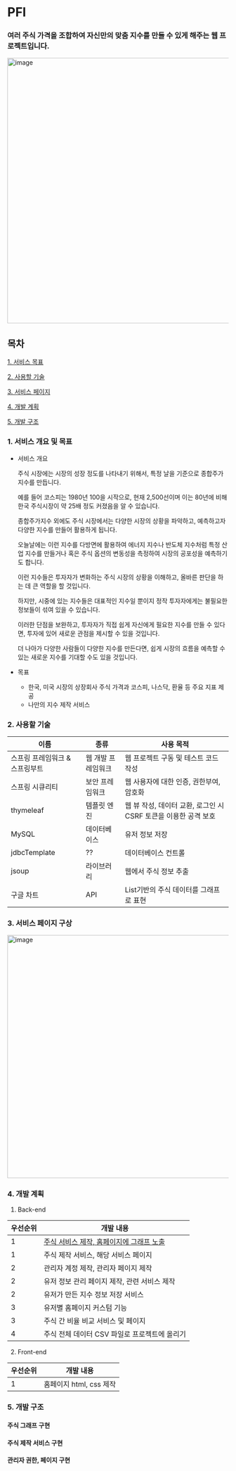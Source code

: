 # PFI
### 여러 주식 가격을 조합하여 자신만의 맞춤 지수를 만들 수 있게 해주는 웹 프로젝트입니다.

<img width="604" alt="image" src="https://user-images.githubusercontent.com/97227920/185779917-aa2259d2-fec8-4730-b673-fd153f095eb8.png">

## 목차
[1. 서비스 목표](#1-서비스-개요-및-목표)
  
[2. 사용할 기술](#2-사용할-기술)
  
[3. 서비스 페이지](#3-서비스-페이지-구상)
  
[4. 개발 계획](#4-개발-계획)
  
[5. 개발 구조](#5-개발-구조)

### 1. 서비스 개요 및 목표
- 서비스 개요

  주식 시장에는 시장의 성장 정도를 나타내기 위해서, 특정 날을 기준으로 종합주가지수를 만듭니다.
 
  예를 들어 코스피는 1980년 100을 시작으로, 현재 2,500선이며 이는 80년에 비해 한국 주식시장이 약 25배 정도 커졌음을 알 수 있습니다.
 
  종합주가지수 외에도 주식 시장에서는 다양한 시장의 상황을 파악하고, 예측하고자 다양한 지수를 만들어 활용하게 됩니다.
 
  오늘날에는 이런 지수를 다방면에 활용하여 에너지 지수나 반도체 지수처럼 특정 산업 지수를 만들거나 혹은 주식 옵션의 변동성을 측정하여 시장의 공포성을 예측하기도 합니다.
 
  이런 지수들은 투자자가 변화하는 주식 시장의 상황을 이해하고, 올바른 판단을 하는 데 큰 역할을 할 것입니다. 
 
  하지만, 시중에 있는 지수들은 대표적인 지수일 뿐이지 정작 투자자에게는 불필요한 정보들이 섞여 있을 수 있습니다.
 
  이러한 단점을 보완하고, 투자자가 직접 쉽게 자신에게 필요한 지수를 만들 수 있다면, 투자에 있어 새로운 관점을 제시할 수 있을 것입니다.
 
  더 나아가 다양한 사람들이 다양한 지수를 만든다면, 쉽게 시장의 흐름을 예측할 수 있는 새로운 지수를 기대할 수도 있을 것입니다.

- 목표
  - 한국, 미국 시장의 상장회사 주식 가격과 코스피, 나스닥, 환율 등 주요 지표 제공
  - 나만의 지수 제작 서비스


### 2. 사용할 기술

이름 | 종류 | 사용 목적
---|---|---|
스프링 프레임워크 & 스프링부트 | 웹 개발 프레임워크 | 웹 프로젝트 구동 및 테스트 코드 작성
스프링 시큐리티 | 보안 프레임워크 | 웹 사용자에 대한 인증, 권한부여, 암호화
thymeleaf | 템플릿 엔진 | 웹 뷰 작성, 데이터 교환, 로그인 시 CSRF 토큰을 이용한 공격 보호
MySQL | 데이터베이스 | 유저 정보 저장
jdbcTemplate | ?? | 데이터베이스 컨트롤
jsoup | 라이브러리 | 웹에서 주식 정보 추출
구글 차트 | API | List기반의 주식 데이터를 그래프로 표현

### 3. 서비스 페이지 구상
<img width="553" alt="image" src="https://user-images.githubusercontent.com/97227920/185072494-eb563fd4-1c78-4b00-82e7-0f85acc07036.png">


### 4. 개발 계획
 1. Back-end

우선순위 | 개발 내용
---| ---|
1 | [주식 서비스 제작, 홈페이지에 그래프 노출](#주식-그래프-구현)
1 | 주식 제작 서비스, 해당 서비스 페이지 
2 | 관리자 계정 제작, 관리자 페이지 제작 
2 | 유저 정보 관리 페이지 제작, 관련 서비스 제작
2 | 유저가 만든 지수 정보 저장 서비스 
3 | 유저별 홈페이지 커스텀 기능 
3 | 주식 간 비율 비교 서비스 및 페이지
4 | 주식 전체 데이터 CSV 파일로 프로젝트에 올리기

 2. Front-end

우선순위 | 개발 내용
---| ---|
1 | 홈페이지 html, css 제작

### 5. 개발 구조

#### 주식 그래프 구현
#### 주식 제작 서비스 구현
#### 관리자 권한, 페이지 구현

